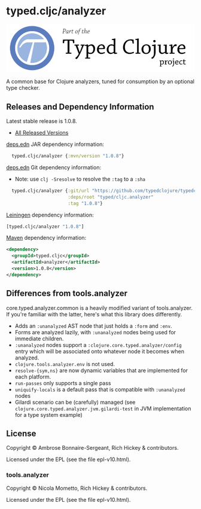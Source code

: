 # typed.cljc/analyzer

<a href='https://typedclojure.org'><img src='images/part-of-typed-clojure-project.png'></a>

A common base for Clojure analyzers, tuned for consumption by an optional type checker.

## Releases and Dependency Information

Latest stable release is 1.0.8.

* [All Released Versions](https://search.maven.org/search?q=g:org.clojure%20AND%20a:core.typed.analyzer.common)

[deps.edn](https://clojure.org/reference/deps_and_cli) JAR dependency information:

```clj
  typed.cljc/analyzer {:mvn/version "1.0.8"}
```

[deps.edn](https://clojure.org/reference/deps_and_cli) Git dependency information:

- Note: use `clj -Sresolve` to resolve the `:tag` to a `:sha`

```clj
  typed.cljc/analyzer {:git/url "https://github.com/typedclojure/typedclojure"
                       :deps/root "typed/cljc.analyzer"
                       :tag "1.0.8"}
```

[Leiningen](https://github.com/technomancy/leiningen) dependency information:

```clojure
[typed.cljc/analyzer "1.0.8"]
```

[Maven](https://maven.apache.org/) dependency information:

```XML
<dependency>
  <groupId>typed.cljc</groupId>
  <artifactId>analyzer</artifactId>
  <version>1.0.8</version>
</dependency>
```

## Differences from tools.analyzer

core.typed.analyzer.common is a heavily modified variant of tools.analyzer.
If you're familiar with the latter, here's what this library does differently.

- Adds an `:unanalyzed` AST node that just holds a `:form` and `:env`.
- Forms are analyzed lazily, with `:unanalyzed` nodes being used for immediate children.
- `:unanalyzed` nodes support a `:clojure.core.typed.analyzer/config` entry which will be associated
  onto whatever node it becomes when analyzed.
- `clojure.tools.analyzer.env` is not used.
- `resolve-{sym,ns}` are now dynamic variables that are implemented for each platform.
- `run-passes` only supports a single pass
- `uniquify-locals` is a default pass that is compatible with `:unanalyzed` nodes
- Gilardi scenario can be (carefully) managed (see `clojure.core.typed.analyzer.jvm.gilardi-test` in JVM implementation
  for a type system example)

## License

Copyright © Ambrose Bonnaire-Sergeant, Rich Hickey & contributors.

Licensed under the EPL (see the file epl-v10.html).

### tools.analyzer

Copyright © Nicola Mometto, Rich Hickey & contributors.

Licensed under the EPL (see the file epl-v10.html).
